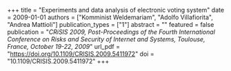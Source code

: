 +++
title = "Experiments and data analysis of electronic voting system"
date = 2009-01-01
authors = ["Komminist Weldemariam", "Adolfo Villafiorita", "Andrea Mattioli"]
publication_types = ["1"]
abstract = ""
featured = false
publication = "*CRiSIS 2009, Post-Proceedings of the Fourth International Conference on Risks and Security of Internet and Systems, Toulouse, France, October 19-22, 2009*"
url_pdf = "https://doi.org/10.1109/CRISIS.2009.5411972"
doi = "10.1109/CRISIS.2009.5411972"
+++

